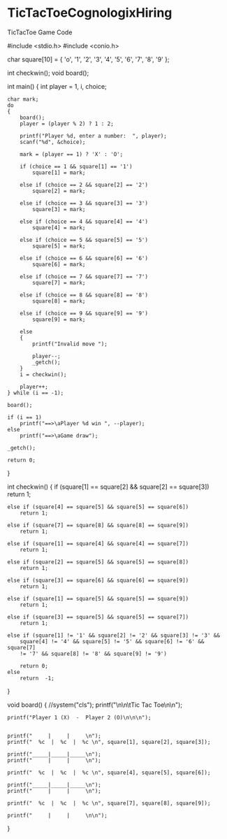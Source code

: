 # TicTacToeCognologixHiring
TicTacToe Game Code


#include <stdio.h>
#include <conio.h>

char square[10] = { 'o', '1', '2', '3', '4', '5', '6', '7', '8', '9' };

int checkwin();
void board();

int main()
{
	int player = 1, i, choice;

	char mark;
	do
	{
		board();
		player = (player % 2) ? 1 : 2;

		printf("Player %d, enter a number:  ", player);
		scanf("%d", &choice);

		mark = (player == 1) ? 'X' : 'O';

		if (choice == 1 && square[1] == '1')
			square[1] = mark;

		else if (choice == 2 && square[2] == '2')
			square[2] = mark;

		else if (choice == 3 && square[3] == '3')
			square[3] = mark;

		else if (choice == 4 && square[4] == '4')
			square[4] = mark;

		else if (choice == 5 && square[5] == '5')
			square[5] = mark;

		else if (choice == 6 && square[6] == '6')
			square[6] = mark;

		else if (choice == 7 && square[7] == '7')
			square[7] = mark;

		else if (choice == 8 && square[8] == '8')
			square[8] = mark;

		else if (choice == 9 && square[9] == '9')
			square[9] = mark;

		else
		{
			printf("Invalid move ");

			player--;
			_getch();
		}
		i = checkwin();

		player++;
	} while (i == -1);

	board();

	if (i == 1)
		printf("==>\aPlayer %d win ", --player);
	else
		printf("==>\aGame draw");

	_getch();

	return 0;
}


int checkwin()
{
	if (square[1] == square[2] && square[2] == square[3])
		return 1;

	else if (square[4] == square[5] && square[5] == square[6])
		return 1;

	else if (square[7] == square[8] && square[8] == square[9])
		return 1;

	else if (square[1] == square[4] && square[4] == square[7])
		return 1;

	else if (square[2] == square[5] && square[5] == square[8])
		return 1;

	else if (square[3] == square[6] && square[6] == square[9])
		return 1;

	else if (square[1] == square[5] && square[5] == square[9])
		return 1;

	else if (square[3] == square[5] && square[5] == square[7])
		return 1;

	else if (square[1] != '1' && square[2] != '2' && square[3] != '3' &&
		square[4] != '4' && square[5] != '5' && square[6] != '6' && square[7]
		!= '7' && square[8] != '8' && square[9] != '9')

		return 0;
	else
		return  -1;
}

void board()
{
	//system("cls");
	printf("\n\n\tTic Tac Toe\n\n");

	printf("Player 1 (X)  -  Player 2 (O)\n\n\n");


	printf("     |     |     \n");
	printf("  %c  |  %c  |  %c \n", square[1], square[2], square[3]);

	printf("_____|_____|_____\n");
	printf("     |     |     \n");

	printf("  %c  |  %c  |  %c \n", square[4], square[5], square[6]);

	printf("_____|_____|_____\n");
	printf("     |     |     \n");

	printf("  %c  |  %c  |  %c \n", square[7], square[8], square[9]);

	printf("     |     |     \n\n");
}
